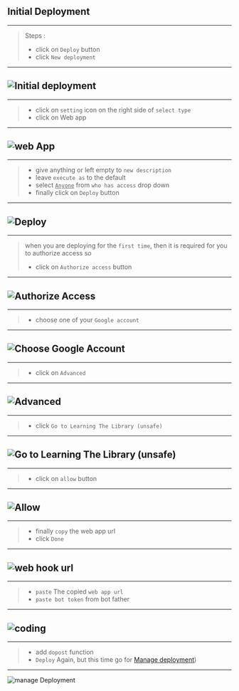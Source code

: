## Initial Deployment

---

> Steps :
>
> - click on `Deploy` button
> - click `New deployment`

---

## ![Initial deployment](/assets/G7.png)

---

> - click on `setting` icon on the right side of `select type`
> - click on Web app

---

## ![web App](/assets/G8.png)

---

> - give anything or left empty to `new description`
> - leave `execute as` to the default
> - select <u>`Anyone`</u> from `who has access` drop down
> - finally click on `Deploy` button

---

## ![Deploy](/assets/G9.png)

---

> when you are deploying for the `first time`, then it is required for you to authorize access so
>
> - click on `Authorize access` button

---

## ![Authorize Access](/assets/G10.png)

---

> - choose one of your `Google account`

---

## ![Choose Google Account](/assets/G11.png)

---

> - click on `Advanced`

---

## ![Advanced](/assets/G12.png)

---

> - click `Go to Learning The Library (unsafe)`

---

## ![Go to Learning The Library (unsafe)](/assets/G13.png)

---

> - click on `allow` button

---

## ![Allow](/assets/G14.png)

---

> - finally `copy` the web app url
> - click `Done`

---

## ![web hook url](/assets/G15.png)

---

> - `paste` The copied `web app url`
> - `paste bot token` from bot father

---

## ![coding](/assets/G16.png)

---

> - add `dopost` function
> - `Deploy` Again, but this time go for [Manage deployment](https://github.com/abdiu34567/telesn.js/blob/main/Deployments/Manage%20Deployment.md))

---

![manage Deployment](../assets/G17.png)
